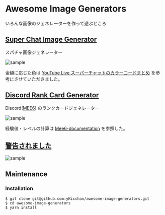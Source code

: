 # Awesome Image Generators

いろんな画像のジェネレーターを作って遊ぶところ

## [Super Chat Image Generator](https://ykicchan.github.io/awesome-image-generators/super-chat)

スパチャ画像ジェネレーター

![sample](https://user-images.githubusercontent.com/27273218/163669225-2b3506e7-364e-4ed2-9f2b-dad40c053772.png)

金額に応じた色は [YouTube Live スーパーチャットのカラーコードまとめ](https://zenn.dev/yutanakamizo/articles/7b62868facca4c) を参考にさせていただきました。

## [Discord Rank Card Generator](https://ykicchan.github.io/awesome-image-generators/discord-rank-card)

Discord([MEE6](https://mee6.xyz/)) のランクカードジェネレーター

![sample](https://user-images.githubusercontent.com/27273218/163682002-e295bf26-4627-439c-ae70-991bbbf2714b.png)

経験値・レベルの計算は [Mee6-documentation](https://github.com/Mee6/Mee6-documentation/blob/master/docs/levels_xp.md) を参照した。

## [警告されました](https://ykicchan.github.io/awesome-image-generators/was-warned)

![sample](https://user-images.githubusercontent.com/27273218/163722875-fce80fd8-20a3-4a61-ba03-89c68491ace1.png)

## Maintenance

### Installation

```shell
$ git clone git@github.com:yKicchan/awesome-image-generators.git
$ cd awesome-image-generators
$ yarn install
```
